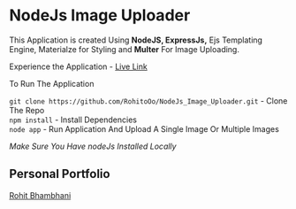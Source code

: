 
# NodeJs Image Uploader

This Application is created Using **NodeJS, ExpressJs,** Ejs Templating Engine, Materialze for Styling and **Multer** For Image Uploading. 

Experience the Application - [Live Link](http://www.rohito.com)

To Run The Application 

`git clone https://github.com/RohitoOo/NodeJs_Image_Uploader.git` - Clone The Repo  <br>
 `npm install` - Install Dependencies <br>
 `node app` - Run Application And Upload A Single Image Or Multiple Images 
 


*Make Sure You Have nodeJs Installed Locally*

Personal Portfolio
-------------------

[Rohit Bhambhani](http://rohito.com)
